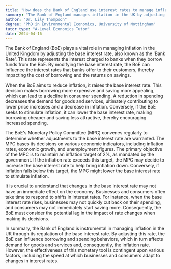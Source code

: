 ```yaml
---
title: "How does the Bank of England use interest rates to manage inflation in the UK?"
summary: "The Bank of England manages inflation in the UK by adjusting the base interest rate to influence borrowing and spending."
author: "Dr. Lily Thompson"
degree: "PhD in Environmental Economics, University of Nottingham"
tutor_type: "A-Level Economics Tutor"
date: 2024-04-16
---
```


The Bank of England (BoE) plays a vital role in managing inflation in the United Kingdom by adjusting the base interest rate, also known as the 'Bank Rate'. This rate represents the interest charged to banks when they borrow funds from the BoE. By modifying the base interest rate, the BoE can influence the interest rates that banks offer to their customers, thereby impacting the cost of borrowing and the returns on savings.

When the BoE aims to reduce inflation, it raises the base interest rate. This decision makes borrowing more expensive and saving more appealing, which can lead to a decline in consumer spending. A reduction in spending decreases the demand for goods and services, ultimately contributing to lower price increases and a decrease in inflation. Conversely, if the BoE seeks to stimulate inflation, it can lower the base interest rate, making borrowing cheaper and saving less attractive, thereby encouraging increased spending.

The BoE's Monetary Policy Committee (MPC) convenes regularly to determine whether adjustments to the base interest rate are warranted. The MPC bases its decisions on various economic indicators, including inflation rates, economic growth, and unemployment figures. The primary objective of the MPC is to maintain an inflation target of $2\%$, as mandated by the government. If the inflation rate exceeds this target, the MPC may decide to increase the base interest rate to help bring inflation down. Conversely, if inflation falls below this target, the MPC might lower the base interest rate to stimulate inflation.

It is crucial to understand that changes in the base interest rate may not have an immediate effect on the economy. Businesses and consumers often take time to respond to shifts in interest rates. For instance, when the base interest rate rises, businesses may not quickly cut back on their spending, and consumers may not immediately start saving more. Consequently, the BoE must consider the potential lag in the impact of rate changes when making its decisions.

In summary, the Bank of England is instrumental in managing inflation in the UK through its regulation of the base interest rate. By adjusting this rate, the BoE can influence borrowing and spending behaviors, which in turn affects demand for goods and services and, consequently, the inflation rate. However, the effectiveness of this monetary tool is contingent upon various factors, including the speed at which businesses and consumers adapt to changes in interest rates.
    